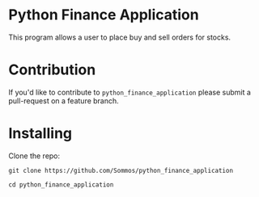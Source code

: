 # Python Finance Application

This program allows a user to place buy and sell orders for stocks.

# Contribution

If you'd like to contribute to `python_finance_application` please submit a pull-request on a feature branch.

# Installing

Clone the repo:

    git clone https://github.com/Sommos/python_finance_application

    cd python_finance_application
